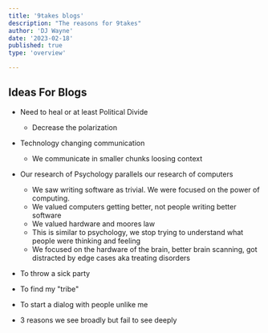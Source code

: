 ```yaml
---
title: '9takes blogs'
description: "The reasons for 9takes"
author: 'DJ Wayne'
date: '2023-02-18'
published: true
type: 'overview'

---
```


## Ideas For Blogs

- Need to heal or at least Political Divide
    - Decrease the polarization

- Technology changing communication
    - We communicate in smaller chunks loosing context

- Our research of Psychology parallels our research of computers
    - We saw writing software as trivial. We were focused on the power of computing.
    - We valued computers getting better, not people writing better software
    - We valued hardware and moores law
    - This is similar to psychology, we stop trying to understand what people were thinking and feeling
    - We focused on the hardware of the brain, better brain scanning, got distracted by edge cases aka treating disorders

- To throw a sick party
- To find my "tribe"
- To start a dialog with people unlike me
- 3 reasons we see broadly but fail to see deeply

